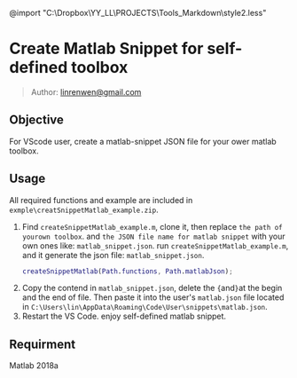 @import "C:\Dropbox\YY_LL\PROJECTS\Tools_Markdown\style2.less"

# Create Matlab Snippet for self-defined toolbox

>Author: linrenwen@gmail.com

## Objective
For VScode user, create a matlab-snippet JSON file for your ower matlab toolbox.

## Usage

All required functions and example are included in `exmple\creatSnippetMatlab_example.zip`. 

1. Find `createSnippetMatlab_example.m`, clone it, then replace `the path of yourown toolbox`. and `the JSON file name for matlab snippet` with your own ones like: `matlab_snippet.json`. run `createSnippetMatlab_example.m`, and it generate the json file: `matlab_snippet.json`.
   ``` matlab
   createSnippetMatlab(Path.functions, Path.matlabJson);
   ```
2. Copy the contend in `matlab_snippet.json`, delete the `{`and`}`at the begin and the end of file. Then paste it into the user's `matlab.json` file located in `C:\Users\lin\AppData\Roaming\Code\User\snippets\matlab.json`.
3. Restart the VS Code. enjoy self-defined matlab snippet.

## Requirment

Matlab 2018a